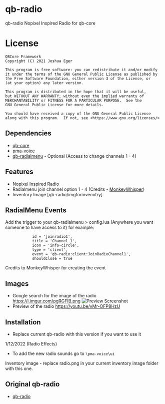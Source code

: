 # qb-radio
qb-radio Nopixel Inspired Radio for qb-core

# License

    QBCore Framework
    Copyright (C) 2021 Joshua Eger

    This program is free software: you can redistribute it and/or modify
    it under the terms of the GNU General Public License as published by
    the Free Software Foundation, either version 3 of the License, or
    (at your option) any later version.

    This program is distributed in the hope that it will be useful,
    but WITHOUT ANY WARRANTY; without even the implied warranty of
    MERCHANTABILITY or FITNESS FOR A PARTICULAR PURPOSE.  See the
    GNU General Public License for more details.

    You should have received a copy of the GNU General Public License
    along with this program.  If not, see <https://www.gnu.org/licenses/>

## Dependencies
- [qb-core](https://github.com/qbcore-framework/qb-core)
- [pma-voice](https://githubmate.com/repo/AvarianKnight/pma-voice)
- [qb-radialmenu](https://github.com/qbcore-framework/qb-radialmenu) - Optional (Access to change channels 1 - 4)

## Features
- Nopixel Inspired Radio
- Radialmenu join channel option 1 - 4 (Credits - [MonkeyWhisper](https://github.com/MonkeyWhisper))
- Inventory Image [qb-radio/imgforinvenotry]

## RadialMenu Events
Add the trigger to your qb-radialmenu > config.lua (Anywhere you want someone to have access to it) for example:
```
            id = 'joinradio1',
            title = 'Channel 1',
            icon = 'info-circle',
            type = 'client',
            event = 'qb-radio:client:JoinRadioChannel1',
            shouldClose = true
```  
Credits to MonkeyWhisper for creating the event

## Images
- Google search for the image of the radio https://i.imgur.com/pgRGFIB.png
![Preview Screenshot](https://i.imgur.com/4gpPbXm.png)
- Preview of the radio https://youtu.be/vMr-OFP8HzU

## Installation
- Replace current qb-radio with this version if you want to use it

1/12/2022 (Radio Effects)
-  To add the new radio sounds go to `\pma-voice\ui`

Inventory image - replace radio.png in your current inventory image folder with this one.

## Original qb-radio
- [qb-radio](https://github.com/qbcore-framework/qb-radio)

